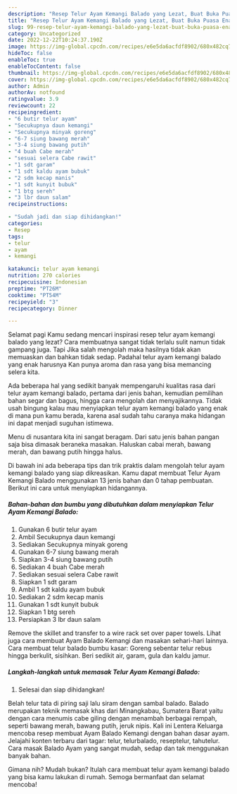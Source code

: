 ```yaml
---
description: "Resep Telur Ayam Kemangi Balado yang Lezat, Buat Buka Puasa Enak Banget"
title: "Resep Telur Ayam Kemangi Balado yang Lezat, Buat Buka Puasa Enak Banget"
slug: 99-resep-telur-ayam-kemangi-balado-yang-lezat-buat-buka-puasa-enak-banget
category: Uncategorized
date: 2022-12-22T10:24:37.190Z
image: https://img-global.cpcdn.com/recipes/e6e5da6acfdf8902/680x482cq70/telur-ayam-kemangi-balado-foto-resep-utama.jpg
hideToc: false
enableToc: true
enableTocContent: false
thumbnail: https://img-global.cpcdn.com/recipes/e6e5da6acfdf8902/680x482cq70/telur-ayam-kemangi-balado-foto-resep-utama.jpg
cover: https://img-global.cpcdn.com/recipes/e6e5da6acfdf8902/680x482cq70/telur-ayam-kemangi-balado-foto-resep-utama.jpg
author: Admin
authorAv: notfound
ratingvalue: 3.9
reviewcount: 22
recipeingredient:
- "6 butir telur ayam"
- "Secukupnya daun kemangi"
- "Secukupnya minyak goreng"
- "6-7 siung bawang merah"
- "3-4 siung bawang putih"
- "4 buah Cabe merah"
- "sesuai selera Cabe rawit"
- "1 sdt garam"
- "1 sdt kaldu ayam bubuk"
- "2 sdm kecap manis"
- "1 sdt kunyit bubuk"
- "1 btg sereh"
- "3 lbr daun salam"
recipeinstructions:

- "Sudah jadi dan siap dihidangkan!"
categories:
- Resep
tags:
- telur
- ayam
- kemangi

katakunci: telur ayam kemangi 
nutrition: 270 calories
recipecuisine: Indonesian
preptime: "PT26M"
cooktime: "PT54M"
recipeyield: "3"
recipecategory: Dinner

---
```



Selamat pagi Kamu sedang mencari inspirasi resep telur ayam kemangi balado yang lezat? Cara membuatnya sangat tidak terlalu sulit namun tidak gampang juga. Tapi Jika salah mengolah maka hasilnya tidak akan memuaskan dan bahkan tidak sedap. Padahal telur ayam kemangi balado yang enak harusnya Kan punya aroma dan rasa yang bisa memancing selera kita.


Ada beberapa hal yang sedikit banyak mempengaruhi kualitas rasa dari telur ayam kemangi balado, pertama dari jenis bahan, kemudian pemilihan bahan segar dan bagus, hingga cara mengolah dan menyajikannya. Tidak usah bingung kalau mau menyiapkan telur ayam kemangi balado yang enak di mana pun kamu berada, karena asal sudah tahu caranya maka hidangan ini dapat menjadi suguhan istimewa.

Menu di nusantara kita ini sangat beragam. Dari satu jenis bahan pangan saja bisa dimasak beraneka masakan. Haluskan cabai merah, bawang merah, dan bawang putih hingga halus.


Di bawah ini ada beberapa tips dan trik praktis dalam mengolah telur ayam kemangi balado yang siap dikreasikan. Kamu dapat membuat Telur Ayam Kemangi Balado menggunakan 13 jenis bahan dan 0 tahap pembuatan. Berikut ini cara untuk menyiapkan hidangannya.

<!--inarticleads1-->

##### Bahan-bahan dan bumbu yang dibutuhkan dalam menyiapkan Telur Ayam Kemangi Balado:

1. Gunakan 6 butir telur ayam
1. Ambil Secukupnya daun kemangi
1. Sediakan Secukupnya minyak goreng
1. Gunakan 6-7 siung bawang merah
1. Siapkan 3-4 siung bawang putih
1. Sediakan 4 buah Cabe merah
1. Sediakan sesuai selera Cabe rawit
1. Siapkan 1 sdt garam
1. Ambil 1 sdt kaldu ayam bubuk
1. Sediakan 2 sdm kecap manis
1. Gunakan 1 sdt kunyit bubuk
1. Siapkan 1 btg sereh
1. Persiapkan 3 lbr daun salam


Remove the skillet and transfer to a wire rack set over paper towels. Lihat juga cara membuat Ayam Balado Kemangi dan masakan sehari-hari lainnya. Cara membuat telur balado bumbu kasar: Goreng sebentar telur rebus hingga berkulit, sisihkan. Beri sedikit air, garam, gula dan kaldu jamur. 

<!--inarticleads2-->

##### Langkah-langkah untuk memasak Telur Ayam Kemangi Balado:


1. Selesai dan siap dihidangkan!

Belah telur tata di piring saji lalu siram dengan sambal balado. Balado merupakan teknik memasak khas dari Minangkabau, Sumatera Barat yaitu dengan cara menumis cabe giling dengan menambah berbagai rempah, seperti bawang merah, bawang putih, jeruk nipis. Kali ini Lentera Keluarga mencoba resep membuat Ayam Balado Kemangi dengan bahan dasar ayam. Jelajahi konten terbaru dari tagar: telur, telurbalado, reseptelur, tahutelur. Cara masak Balado Ayam yang sangat mudah, sedap dan tak menggunakan banyak bahan. 

Gimana nih? Mudah bukan? Itulah cara membuat telur ayam kemangi balado yang bisa kamu lakukan di rumah. Semoga bermanfaat dan selamat mencoba!

